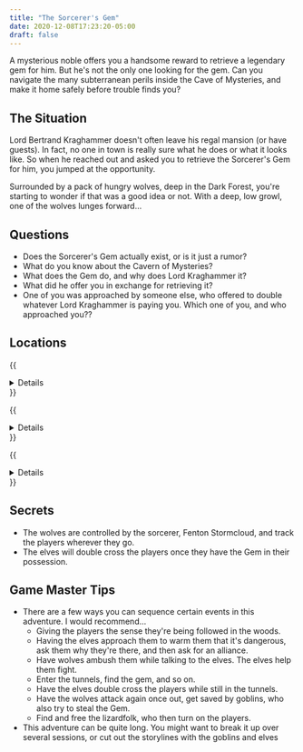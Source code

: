 ```yaml
---
title: "The Sorcerer's Gem"
date: 2020-12-08T17:23:20-05:00
draft: false
---
```


A mysterious noble offers you a handsome reward to retrieve a legendary gem for him. But he's not the only one looking for the gem. Can you navigate the many subterranean perils inside the Cave of Mysteries, and make it home safely before trouble finds you?

<div data-toc="In This Adventure"></div>



## The Situation

Lord Bertrand Kraghammer doesn't often leave his regal mansion (or have guests). In fact, no one in town is really sure what he does or what it looks like. So when he reached out and asked you to retrieve the Sorcerer's Gem for him, you jumped at the opportunity.

Surrounded by a pack of hungry wolves, deep in the Dark Forest, you're starting to wonder if that was a good idea or not. With a deep, low growl, one of the wolves lunges forward...



## Questions

- Does the Sorcerer's Gem actually exist, or is it just a rumor?
- What do you know about the Cavern of Mysteries?
- What does the Gem do, and why does Lord Kraghammer it?
- What did he offer you in exchange for retrieving it?
- One of you was approached by someone else, who offered to double whatever Lord Kraghammer is paying you. Which one of you, and who approached you??



## Locations

{{<details summary="The Dark Forest" blurb="To the East of the town of Farfaria, the Dark Forest is home to creatures of a more primal nature. Goblins. Lizardfolk. Wolves. Werebears. Unfortunately, it's also where the entrance to the Cavern of Mysteries lies.">}}
- _Creatures & Traps_
	+ **Thieves.** They attempt to rob the adventurers of their gold, or the Gem if they're in possession of it.
	+ **Elves.** They're also searching for the Sorcerer's Gem, and want create an alliance.
	+ **Wolves.** They attack in packs, move fast, and have sharp teeth.
	+ **Treefolk.** They can be friends or foes, depending on how the players treat them.
{{</details>}}

{{<details summary="The Cavern of Mysteries" blurb="A deep, winding cave system with many entrances. It winds under most of Farfaria. Certain parts are completely sealed off by time or haven't been explored in years. Many an adventurer has entered the caves... and never returned.">}}
- _Creatures & Traps_
	+ **Trap Door.** When activated, players fall to a lower level of tunnels.
	+ **Water Trap.** A chamber seals off and floods with water.
	+ **Troll.** He accuses the players of trying to steal his gold.
	+ **Cave-In.** Collapsing rock poses an immediate danger of crushing the players, then traps them in a section of tunnel.
	+ **Bottomless Pit.** The only way forward is over a giant precipice that falls to unknown depths.
	+ **Poisonous Fog.** A low fog fills a section of tunnel... then turns into poison gas.
	+ **Ice Monster.** A chamber of ice creates cold slippery conditions, and contains an Ice Monster
	+ **Shifting Walls.** The walls of the tunnel appear to shift and move. It feels like they've been walking in circles.
- _Events_
	+ Once the gem in their possession, the party gets the feeling they're being followed.
{{</details>}}

{{<details summary="The Goblin Village" blurb="Deep in the Dark Forest is a village of goblins. They leave the nearby town alone, but will attack travelers and other woodland creatures." margin="true">}}
- _Events_
	+ The players see goblins attack a traveler and steal everything (including his horse and cart), _or_ the goblins save the players from wolves.
	+ At the goblin village, players find lizardfolk being held captive.
	+ Lizardfolk turn on the players and attack them.
{{</details>}}



## Secrets

- The wolves are controlled by the sorcerer, Fenton Stormcloud, and track the players wherever they go.
- The elves will double cross the players once they have the Gem in their possession.



## Game Master Tips

- There are a few ways you can sequence certain events in this adventure. I would recommend...
	+ Giving the players the sense they're being followed in the woods.
	+ Having the elves approach them to warm them that it's dangerous, ask them why they're there, and then ask for an alliance.
	+ Have wolves ambush them while talking to the elves. The elves help them fight.
	+ Enter the tunnels, find the gem, and so on.
	+ Have the elves double cross the players while still in the tunnels.
	+ Have the wolves attack again once out, get saved by goblins, who also try to steal the Gem.
	+ Find and free the lizardfolk, who then turn on the players.
- This adventure can be quite long. You might want to break it up over several sessions, or cut out the storylines with the goblins and elves